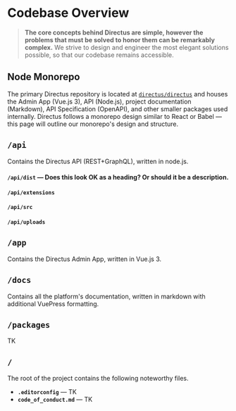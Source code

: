 # Codebase Overview

> **The core concepts behind Directus are simple, however the problems that must be solved to honor them can be
> remarkably complex.** We strive to design and engineer the most elegant solutions possible, so that our codebase
> remains accessible.

## Node Monorepo

The primary Directus repository is located at [`directus/directus`](https://github.com/directus/directus) and houses the
Admin App (Vue.js 3), API (Node.js), project documentation (Markdown), API Specification (OpenAPI), and other smaller
packages used internally. Directus follows a monorepo design similar to React or Babel — this page will outline our
monorepo's design and structure.

## `/api`

Contains the Directus API (REST+GraphQL), written in node.js.

#### `/api/dist` — Does this look OK as a heading? Or should it be a description.

#### `/api/extensions`

#### `/api/src`

#### `/api/uploads`

## `/app`

Contains the Directus Admin App, written in Vue.js 3.

## `/docs`

Contains all the platform's documentation, written in markdown with additional VuePress formatting.

## `/packages`

TK

## `/`

The root of the project contains the following noteworthy files.

- **`.editorconfig`** — TK
- **`code_of_conduct.md`** — TK
